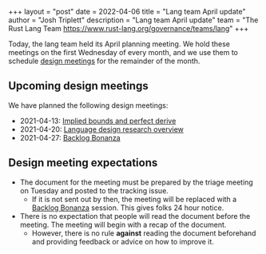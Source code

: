 +++
layout = "post"
date = 2022-04-06
title = "Lang team April update"
author = "Josh Triplett"
description = "Lang team April update"
team = "The Rust Lang Team <https://www.rust-lang.org/governance/teams/lang>"
+++

Today, the lang team held its April planning meeting. We hold these meetings on the first Wednesday of every month, and we use them to schedule [design meetings](https://lang-team.rust-lang.org/meetings/design.html) for the remainder of the month.

## Upcoming design meetings

We have planned the following design meetings:

* 2021-04-13: [Implied bounds and perfect derive](https://github.com/rust-lang/lang-team/issues/152)
* 2021-04-20: [Language design research overview](https://github.com/rust-lang/lang-team/issues/155)
* 2021-04-27: [Backlog Bonanza](https://lang-team.rust-lang.org/meetings/backlog-bonanza.html)

## Design meeting expectations

* The document for the meeting must be prepared by the triage meeting on Tuesday and posted to the tracking issue.
    * If it is not sent out by then, the meeting will be replaced with a [Backlog Bonanza](https://lang-team.rust-lang.org/meetings/backlog-bonanza.html) session. This gives folks 24 hour notice.
* There is no expectation that people will read the document before the meeting. The meeting will begin with a recap of the document.
    * However, there is no rule **against** reading the document beforehand and providing feedback or advice on how to improve it.
